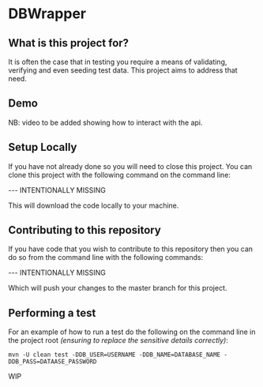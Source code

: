 # DBWrapper

## What is this project for?
It is often the case that in testing you require a means of validating, verifying and even seeding test data.
This project aims to address that need.

## Demo
NB: video to be added showing how to interact with the api.

## Setup Locally
If you have not already done so you will need to close this project.
You can clone this project with the following command on the command line:

--- INTENTIONALLY MISSING

This will download the code locally to your machine.

## Contributing to this repository
If you have code that you wish to contribute to this repository then you can do so from the command line with the
following commands:

--- INTENTIONALLY MISSING

Which will push your changes to the master branch for this project.

## Performing a test
For an example of how to run a test do the following on the command line in the project root 
*(ensuring to replace the sensitive details correctly)*:

```console
mvn -U clean test -DDB_USER=USERNAME -DDB_NAME=DATABASE_NAME -DDB_PASS=DATAASE_PASSWORD
```

WIP
